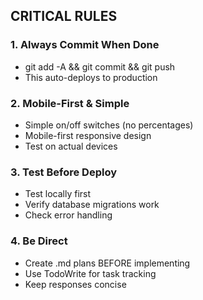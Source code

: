 ## CRITICAL RULES

### 1. Always Commit When Done
- git add -A && git commit && git push
- This auto-deploys to production

### 2. Mobile-First & Simple
- Simple on/off switches (no percentages)
- Mobile-first responsive design
- Test on actual devices

### 3. Test Before Deploy
- Test locally first
- Verify database migrations work
- Check error handling

### 4. Be Direct
- Create .md plans BEFORE implementing
- Use TodoWrite for task tracking
- Keep responses concise